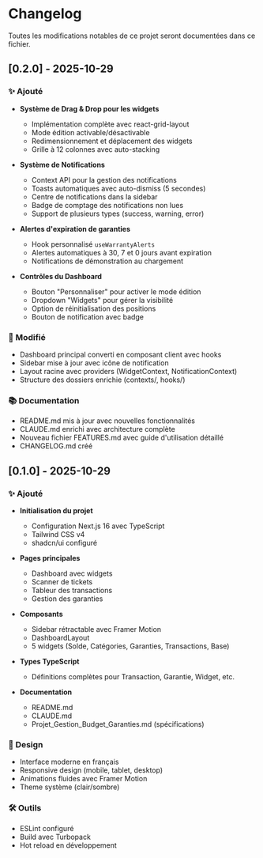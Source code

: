# Changelog

Toutes les modifications notables de ce projet seront documentées dans ce fichier.

## [0.2.0] - 2025-10-29

### ✨ Ajouté
- **Système de Drag & Drop pour les widgets**
  - Implémentation complète avec react-grid-layout
  - Mode édition activable/désactivable
  - Redimensionnement et déplacement des widgets
  - Grille à 12 colonnes avec auto-stacking

- **Système de Notifications**
  - Context API pour la gestion des notifications
  - Toasts automatiques avec auto-dismiss (5 secondes)
  - Centre de notifications dans la sidebar
  - Badge de comptage des notifications non lues
  - Support de plusieurs types (success, warning, error)

- **Alertes d'expiration de garanties**
  - Hook personnalisé `useWarrantyAlerts`
  - Alertes automatiques à 30, 7 et 0 jours avant expiration
  - Notifications de démonstration au chargement

- **Contrôles du Dashboard**
  - Bouton "Personnaliser" pour activer le mode édition
  - Dropdown "Widgets" pour gérer la visibilité
  - Option de réinitialisation des positions
  - Bouton de notification avec badge

### 🔧 Modifié
- Dashboard principal converti en composant client avec hooks
- Sidebar mise à jour avec icône de notification
- Layout racine avec providers (WidgetContext, NotificationContext)
- Structure des dossiers enrichie (contexts/, hooks/)

### 📚 Documentation
- README.md mis à jour avec nouvelles fonctionnalités
- CLAUDE.md enrichi avec architecture complète
- Nouveau fichier FEATURES.md avec guide d'utilisation détaillé
- CHANGELOG.md créé

## [0.1.0] - 2025-10-29

### ✨ Ajouté
- **Initialisation du projet**
  - Configuration Next.js 16 avec TypeScript
  - Tailwind CSS v4
  - shadcn/ui configuré

- **Pages principales**
  - Dashboard avec widgets
  - Scanner de tickets
  - Tableur des transactions
  - Gestion des garanties

- **Composants**
  - Sidebar rétractable avec Framer Motion
  - DashboardLayout
  - 5 widgets (Solde, Catégories, Garanties, Transactions, Base)

- **Types TypeScript**
  - Définitions complètes pour Transaction, Garantie, Widget, etc.

- **Documentation**
  - README.md
  - CLAUDE.md
  - Projet_Gestion_Budget_Garanties.md (spécifications)

### 🎨 Design
- Interface moderne en français
- Responsive design (mobile, tablet, desktop)
- Animations fluides avec Framer Motion
- Theme système (clair/sombre)

### 🛠️ Outils
- ESLint configuré
- Build avec Turbopack
- Hot reload en développement
